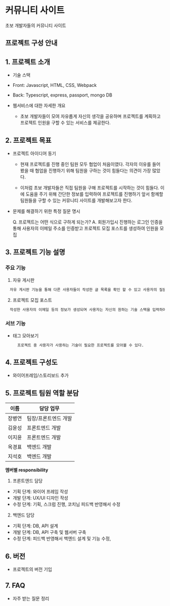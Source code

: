 # 커뮤니티 사이트

초보 개발자들의 커뮤니티 사이트

## 프로젝트 구성 안내

## 1. 프로젝트 소개

- 기술 스택
- Front: Javascript, HTML, CSS, Webpack
- Back: Typescript, express, passport, mongo DB

- 웹서비스에 대한 자세한 개요
  - 초보 개발자들이 모여 자유롭게 자신의 생각을 공유하며 프로젝트를 계획하고 프로젝트 인원을 구할 수 있는 서비스를 제공한다.

## 2. 프로젝트 목표

- 프로젝트 아이디어 동기

  - 현재 프로젝트를 진행 중인 팀원 모두 협업이 처음이였다. 각자의 이유를 들어 봤을 때 협업을 진행하기 위해 팀원을 구하는 것이 힘들다는 의견이 가장 많았다.

  - 이처럼 초보 개발자들은 직접 팀원을 구해 프로젝트를 시작하는 것이 힘들다. 이에 도움을 주기 위해 간단한 정보를 입력하여 프로젝트를 진행하기 앞서 함께할 팀원들을 구할 수 있는 커뮤니티 사이트를 개발해보고자 한다.

- 문제를 해결하기 위한 특정 질문 명시

  Q. 프로젝트는 어떤 식으로 구하게 되는가?
  A. 회원가입시 진행하는 로그인 인증을 통해 사용자의 이메일 주소를 인증받고 프로젝트 모집 포스트를 생성하여 인원을 모집

## 3. 프로젝트 기능 설명

### 주요 기능

1. 자유 게시판

```txt
  자유 게시판 기능을 통해 다른 사용자들이 작성한 글 목록을 확인 할 수 있고 사용자의 질문등을 댓글을 통해 작성 가능
```

2. 프로젝트 모집 포스트

```txt
  작성한 사용자의 이메일 등의 정보가 생성되며 사용자는 자신의 원하는 기술 스택을 입력하여 인원을 모집할 수 있다.
```

### 서브 기능

- 태그 모아보기
  ```txt
    프로젝트 중 사용자가 사용하는 기술이 필요한 프로젝트를 모아볼 수 있다.
  ```

## 4. 프로젝트 구성도

- 와이어프레임/스토리보드 추가

## 5. 프로젝트 팀원 역할 분담

| 이름   | 담당 업무            |
| ------ | -------------------- |
| 장병연 | 팀장/프론트엔드 개발 |
| 김윤성 | 프론트엔드 개발      |
| 이지윤 | 프론트엔드 개발      |
| 옥경표 | 백엔드 개발          |
| 지석호 | 백엔드 개발          |

**멤버별 responsibility**

1. 프론트엔드 담당

- 기획 단계: 와이어 프레임 작성
- 개발 단계: UX/UI 디자인 작성
- 수정 단계: 기획, 스크럼 진행, 코치님 피드백 반영해서 수정

2. 백엔드 담당

- 기획 단계: DB, API 설계
- 개발 단계: DB, API 구축 및 웹서버 구축
- 수정 단계: 피드백 반영해서 백엔드 설계 및 기능 수정,

## 6. 버전

- 프로젝트의 버전 기입

## 7. FAQ

- 자주 받는 질문 정리
